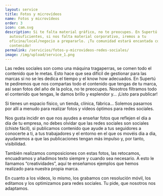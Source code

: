 ```yaml
---
layout: service
title: Fotos y microvídeos
name: Fotos y microvídeos
order: 3
icon: cam.svg
description: Si te falta material gráfico, no te preocupes. En Supertú somos
  autosuficientes, si nos falta material corporativo, iremos a tu
  oficina/local/negocio a prepararlo. ¡Tu comunidad estará encantada con tu
  contenido!
permalink: /servicios/fotos-y-microvideos-redes-sociales/
image: /img/upload/service_1.png
---
```

Las redes sociales son como una máquina tragaperras, se comen todo el contenido que le metas. Esto hace que sea difícil de gestionar para las marcas si no se les dedica el tiempo y el know how adecuados. En Supertú te pediremos que nos compartas todo el contenido que tengas de tu marca, así sean fotos del año de la polca, no te preocupes. Nosotros filtramos todo el contenido que tengas, le damos brillo y esplendor y… ¡Listo para publicar!

Si tienes un espacio físico, un tienda, clínica, fábrica… Solemos pasarnos por allí a menudo para realizar fotos y vídeos óptimos para redes sociales. 

Nos gusta incidir en que nos ayudes a enseñar fotos que reflejen el día a día de tu empresa, no debes olvidar que las redes sociales son sociales (chiste fácil), si publicamos contenido que ayude a tus seguidores a conocerte a ti, a tus trabajadores y el entorno en el que os movéis dia a dia, ayudaremos a que las publicaciones tengan más impulso y, por tanto, visibilidad.

También realizamos composiciones con estas fotos, las retocamos, encuadramos y añadimos texto siempre y cuando sea necesario. A esto le llamamos “creatividades”, aquí te enseñamos ejemplos que hemos realizado para nuestra propia marca. 

En cuanto a los vídeos, lo mismo, los grabamos con resolución móvil, los editamos y los optimizamos para redes sociales. Tu pide, que nosotros nos adaptamos.